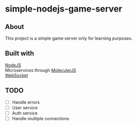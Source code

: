 # simple-nodejs-game-server

## About

This project is a simple game server only for learning purposes.

## Built with

[NodeJS](https://nodejs.org/en/)<br>
Microservices through [MoleculerJS](https://moleculer.services/)<br>
[WebSocket](https://www.npmjs.com/package/websocket)

## TODO

* [ ] Handle errors
* [ ] User service
* [ ] Auth service
* [ ] Handle multiple connections